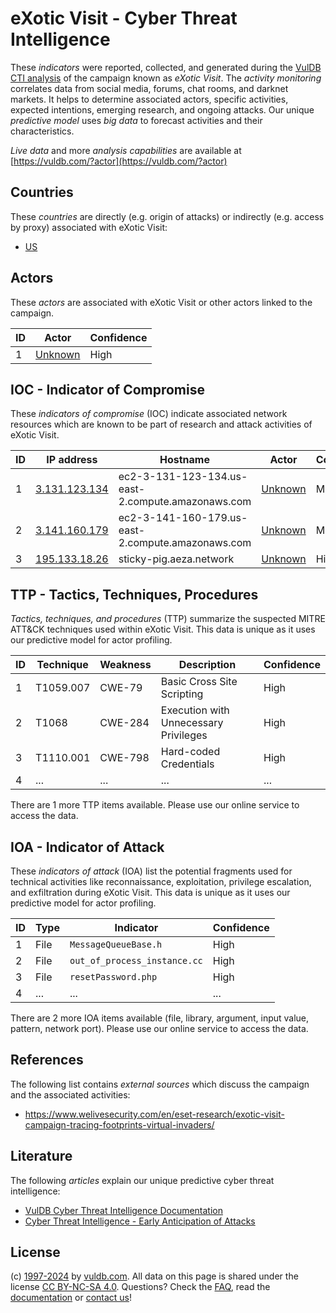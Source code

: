 # eXotic Visit - Cyber Threat Intelligence

These _indicators_ were reported, collected, and generated during the [VulDB CTI analysis](https://vuldb.com/?kb.cti) of the campaign known as _eXotic Visit_. The _activity monitoring_ correlates data from social media, forums, chat rooms, and darknet markets. It helps to determine associated actors, specific activities, expected intentions, emerging research, and ongoing attacks. Our unique _predictive model_ uses _big data_ to forecast activities and their characteristics.

_Live data_ and more _analysis capabilities_ are available at [https://vuldb.com/?actor](https://vuldb.com/?actor)

## Countries

These _countries_ are directly (e.g. origin of attacks) or indirectly (e.g. access by proxy) associated with eXotic Visit:

* [US](https://vuldb.com/?country.us)

## Actors

These _actors_ are associated with eXotic Visit or other actors linked to the campaign.

ID | Actor | Confidence
-- | ----- | ----------
1 | [Unknown](https://vuldb.com/?actor.unknown) | High

## IOC - Indicator of Compromise

These _indicators of compromise_ (IOC) indicate associated network resources which are known to be part of research and attack activities of eXotic Visit.

ID | IP address | Hostname | Actor | Confidence
-- | ---------- | -------- | ----- | ----------
1 | [3.131.123.134](https://vuldb.com/?ip.3.131.123.134) | ec2-3-131-123-134.us-east-2.compute.amazonaws.com | [Unknown](https://vuldb.com/?actor.unknown) | Medium
2 | [3.141.160.179](https://vuldb.com/?ip.3.141.160.179) | ec2-3-141-160-179.us-east-2.compute.amazonaws.com | [Unknown](https://vuldb.com/?actor.unknown) | Medium
3 | [195.133.18.26](https://vuldb.com/?ip.195.133.18.26) | sticky-pig.aeza.network | [Unknown](https://vuldb.com/?actor.unknown) | High

## TTP - Tactics, Techniques, Procedures

_Tactics, techniques, and procedures_ (TTP) summarize the suspected MITRE ATT&CK techniques used within eXotic Visit. This data is unique as it uses our predictive model for actor profiling.

ID | Technique | Weakness | Description | Confidence
-- | --------- | -------- | ----------- | ----------
1 | T1059.007 | CWE-79 | Basic Cross Site Scripting | High
2 | T1068 | CWE-284 | Execution with Unnecessary Privileges | High
3 | T1110.001 | CWE-798 | Hard-coded Credentials | High
4 | ... | ... | ... | ...

There are 1 more TTP items available. Please use our online service to access the data.

## IOA - Indicator of Attack

These _indicators of attack_ (IOA) list the potential fragments used for technical activities like reconnaissance, exploitation, privilege escalation, and exfiltration during eXotic Visit. This data is unique as it uses our predictive model for actor profiling.

ID | Type | Indicator | Confidence
-- | ---- | --------- | ----------
1 | File | `MessageQueueBase.h` | High
2 | File | `out_of_process_instance.cc` | High
3 | File | `resetPassword.php` | High
4 | ... | ... | ...

There are 2 more IOA items available (file, library, argument, input value, pattern, network port). Please use our online service to access the data.

## References

The following list contains _external sources_ which discuss the campaign and the associated activities:

* https://www.welivesecurity.com/en/eset-research/exotic-visit-campaign-tracing-footprints-virtual-invaders/

## Literature

The following _articles_ explain our unique predictive cyber threat intelligence:

* [VulDB Cyber Threat Intelligence Documentation](https://vuldb.com/?kb.cti)
* [Cyber Threat Intelligence - Early Anticipation of Attacks](https://www.scip.ch/en/?labs.20201022)

## License

(c) [1997-2024](https://vuldb.com/?kb.changelog) by [vuldb.com](https://vuldb.com/?kb.about). All data on this page is shared under the license [CC BY-NC-SA 4.0](https://creativecommons.org/licenses/by-nc-sa/4.0/). Questions? Check the [FAQ](https://vuldb.com/?kb.faq), read the [documentation](https://vuldb.com/?kb) or [contact us](https://vuldb.com/?contact)!
